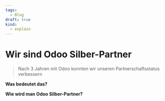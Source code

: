 ```yaml
---
tags:
  - Blog
draft: true
kind:
  - explain
---
```

# Wir sind Odoo Silber-Partner

> Nach 3 Jahren mit Odoo konnten wir unseren Partnerschaftsstatus verbessern


**Was bedeutet das?**

**Wie wird man Odoo Silber-Partner?**
